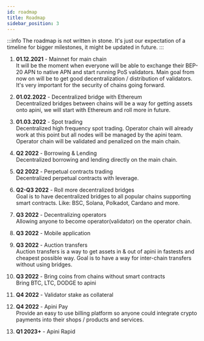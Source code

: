 ```yaml
---
id: roadmap
title: Roadmap
sidebar_position: 3
---
```

 
:::info
The roadmap is not written in stone. It's just our expectation of a timeline for bigger milestones, it might be updated in future.
:::
 

1. **01.12.2021** - Mainnet for main chain  
It will be the moment when everyone will be able to exchange their BEP-20 APN to native APN and start running PoS validators.
Main goal from now on will be to get good decentralization / distribution of validators. It's very important for the security of chains going forward.

2. **01.02.2022** - Decentralized bridge with Ethereum  
Decentralized bridges between chains will be a way for getting assets onto apini, we will start with Ethereum and roll more in future.

3. **01.03.2022** - Spot trading  
Decentralized high frequency spot trading. Operator chain will already work at this point but all nodes will be managed by the apini team. Operator chain will be validated and penalized on the main chain.

4. **Q2 2022** - Borrowing & Lending  
Decentralized borrowing and lending directly on the main chain.

5. **Q2 2022** - Perpetual contracts trading  
Decentralized perpetual contracts with leverage.

6. **Q2-Q3 2022** - Roll more decentralized bridges  
Goal is to have decentralized bridges to all popular chains supporting smart contracts. Like: BSC, Solana, Polkadot, Cardano and more.

7. **Q3 2022** - Decentralizing operators  
Allowing anyone to become operator(validator) on the operator chain.

8. **Q3 2022** - Mobile application 

9. **Q3 2022** - Auction transfers  
Auction transfers is a way to get assets in & out of apini in fastests and cheapest possible way.
Goal is to have a way for inter-chain transfers without using bridges.

10. **Q3 2022** - Bring coins from chains without smart contracts  
Bring BTC, LTC, DODGE to apini

11. **Q4 2022** - Validator stake as collateral 

12. **Q4 2022** - Apini Pay  
Provide an easy to use billing platform so anyone could integrate crypto payments into their shops / products and services.

13. **Q1 2023+** - Apini Rapid 
 

